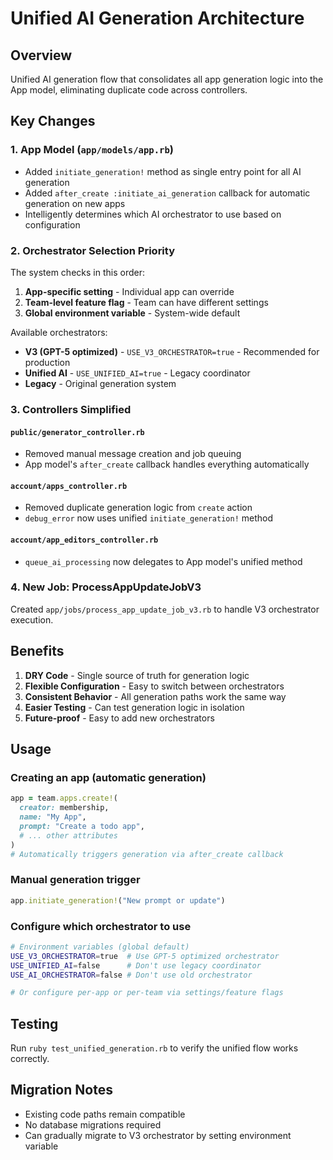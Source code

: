 # Unified AI Generation Architecture

## Overview
Unified AI generation flow that consolidates all app generation logic into the App model, eliminating duplicate code across controllers.

## Key Changes

### 1. App Model (`app/models/app.rb`)
- Added `initiate_generation!` method as single entry point for all AI generation
- Added `after_create :initiate_ai_generation` callback for automatic generation on new apps
- Intelligently determines which AI orchestrator to use based on configuration

### 2. Orchestrator Selection Priority
The system checks in this order:
1. **App-specific setting** - Individual app can override
2. **Team-level feature flag** - Team can have different settings  
3. **Global environment variable** - System-wide default

Available orchestrators:
- **V3 (GPT-5 optimized)** - `USE_V3_ORCHESTRATOR=true` - Recommended for production
- **Unified AI** - `USE_UNIFIED_AI=true` - Legacy coordinator
- **Legacy** - Original generation system

### 3. Controllers Simplified

#### `public/generator_controller.rb`
- Removed manual message creation and job queuing
- App model's `after_create` callback handles everything automatically

#### `account/apps_controller.rb`  
- Removed duplicate generation logic from `create` action
- `debug_error` now uses unified `initiate_generation!` method

#### `account/app_editors_controller.rb`
- `queue_ai_processing` now delegates to App model's unified method

### 4. New Job: ProcessAppUpdateJobV3
Created `app/jobs/process_app_update_job_v3.rb` to handle V3 orchestrator execution.

## Benefits

1. **DRY Code** - Single source of truth for generation logic
2. **Flexible Configuration** - Easy to switch between orchestrators
3. **Consistent Behavior** - All generation paths work the same way
4. **Easier Testing** - Can test generation logic in isolation
5. **Future-proof** - Easy to add new orchestrators

## Usage

### Creating an app (automatic generation)
```ruby
app = team.apps.create!(
  creator: membership,
  name: "My App",
  prompt: "Create a todo app",
  # ... other attributes
)
# Automatically triggers generation via after_create callback
```

### Manual generation trigger
```ruby
app.initiate_generation!("New prompt or update")
```

### Configure which orchestrator to use
```bash
# Environment variables (global default)
USE_V3_ORCHESTRATOR=true  # Use GPT-5 optimized orchestrator
USE_UNIFIED_AI=false      # Don't use legacy coordinator
USE_AI_ORCHESTRATOR=false # Don't use old orchestrator

# Or configure per-app or per-team via settings/feature flags
```

## Testing
Run `ruby test_unified_generation.rb` to verify the unified flow works correctly.

## Migration Notes
- Existing code paths remain compatible
- No database migrations required
- Can gradually migrate to V3 orchestrator by setting environment variable